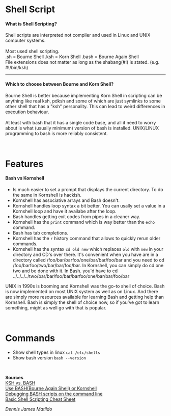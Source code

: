 # Shell Script

#### What is Shell Scripting?
<p> 
	Shell scripts are interpreted not compiler and used in Linux and UNIX computer systems.
	<br/> <br/>
	Most used shell scripting.
	<br/>
	.sh = Bourne Shell
	.ksh = Korn Shell
	.bash = Bourne Again Shell
	<br/>
	File extensions does not matter as long as the shabang(#!) is stated. (e.g. #!/bin/ksh)
</p>

---
#### Which to choose between Bourne and Korn Shell?
<p>
	Bourne Shell is better because implementing Korn Shell in scripting can be anything like real ksh, 
	pdksh and some of which are just symlinks to some other shell that has a "ksh" personality. This can
	lead to weird differences in execution behaviour.
<br/><br/>
	At least with bash that it has a single code base, and all it need to worry about is what
	(usually minimum) version of bash is installed. UNIX/LINUX programming to bash is more reliably consistent.
</p>

<br/>

# Features

#### Bash vs Kornshell
- Is much easier to set a prompt that displays the current directory. To do the same in Kornshell is hackish.
- Kornshell has associative arrays and Bash doesn't.
- Kornshell handles loop syntax a bit better. You can usally set a value in a Kornshell loop and have it availabe after the loop.
- Bash handles getting exit codes from pipes in a cleaner way.
- Kornshell has the `print` command which is way better than the `echo` command.
- Bash has tab completions.
- Kornshell has the `r` history command that allows to quickly rerun older commands.
- Kornshell has the syntax `cd old new` which replaces `old` with `new` in your directory and CD's over there. It's convenient when you have are in a directory called /foo/bar/barfoo/one/bar/bar/foo/bar and you need to cd /foo/barfoo/two/bar/bar/foo/bar. In Kornshell, you can simply do cd one two and be done with it. In Bash. you'd have to cd ../../../../two/bar/bar/foo/bar/barfoo/one/bar/bar/foo/bar

<p>
	UNIX in 1990s is booming and Kornshell was the go-to shell of choice. Bash is now implemented
	on most UNIX system as well as on Linux. And there are simply more resources available for learning Bash
	and getting help than Kornshell. Bash is simply the shell of choice now, so if you've got to learn 
	something, might as well go with that is popular.
</p>

<br/>

# Commands
- Show shell types in linux `cat /etc/shells`
- Show bash version `bash --version`

<br/>

**Sources**  
[KSH vs. BASH](http://www.differencebetween.net/technology/difference-between-ksh-and-bash/)  
[Use BASH(Bourne Again Shell) or Kornshell](https://stackoverflow.com/questions/74844/bash-or-kornshell-ksh)  
[Debugging BASH scripts on the command line](http://skybert.net/bash/debugging-bash-scripts-on-the-command-line/)  
[Basic Shell Scripting Cheat Sheet](https://gist.github.com/bradtraversy/ac3b1136fc7d739a788ad1e42a78b610)  

*Dennis James Matildo*
